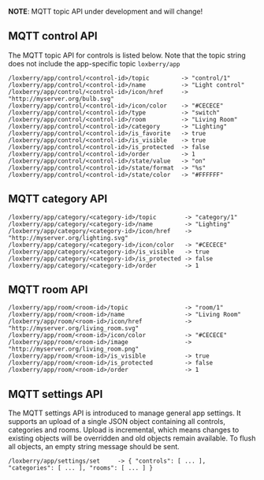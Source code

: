 **NOTE**: MQTT topic API under development and will change!

## MQTT control API

The MQTT topic API for controls is listed below. Note that the topic string does not include the app-specific topic `loxberry/app`

```
/loxberry/app/control/<control-id>/topic         -> "control/1"
/loxberry/app/control/<control-id>/name          -> "Light control"
/loxberry/app/control/<control-id>/icon/href     -> "http://myserver.org/bulb.svg"
/loxberry/app/control/<control-id>/icon/color    -> "#CECECE"
/loxberry/app/control/<control-id>/type          -> "switch"
/loxberry/app/control/<control-id>/room          -> "Living Room"
/loxberry/app/control/<control-id>/category      -> "Lighting"
/loxberry/app/control/<control-id>/is_favorite   -> true
/loxberry/app/control/<control-id>/is_visible    -> true
/loxberry/app/control/<control-id>/is_protected  -> false
/loxberry/app/control/<control-id>/order         -> 1
/loxberry/app/control/<control-id>/state/value   -> "on"
/loxberry/app/control/<control-id>/state/format  -> "%s"
/loxberry/app/control/<control-id>/state/color   -> "#FFFFFF"

```

## MQTT category API

```
/loxberry/app/category/<category-id>/topic        -> "category/1"
/loxberry/app/category/<category-id>/name         -> "Lighting"
/loxberry/app/category/<category-id>/icon/href    -> "http://myserver.org/lighting.svg"
/loxberry/app/category/<category-id>/icon/color   -> "#CECECE"
/loxberry/app/category/<category-id>/is_visible   -> true
/loxberry/app/category/<category-id>/is_protected -> false
/loxberry/app/category/<category-id>/order        -> 1
```

## MQTT room API

```
/loxberry/app/room/<room-id>/topic                -> "room/1"
/loxberry/app/room/<room-id>/name                 -> "Living Room"
/loxberry/app/room/<room-id>/icon/href            -> "http://myserver.org/living_room.svg"
/loxberry/app/room/<room-id>/icon/color           -> "#CECECE"
/loxberry/app/room/<room-id>/image                -> "http://myserver.org/living_room.png"
/loxberry/app/room/<room-id>/is_visible           -> true
/loxberry/app/room/<room-id>/is_protected         -> false
/loxberry/app/room/<room-id>/order                -> 1
```

## MQTT settings API

The MQTT settings API is introduced to manage general app settings. It supports an upload of a single JSON object containing all controls, categories and rooms. Upload is incremental, which means changes to existing objects will be overridden and old objects remain available. To flush all objects, an empty string message should be sent. 

```
/loxberry/app/settings/set     -> { "controls": [ ... ],  "categories": [ ... ], "rooms": [ ... ] }  
```
